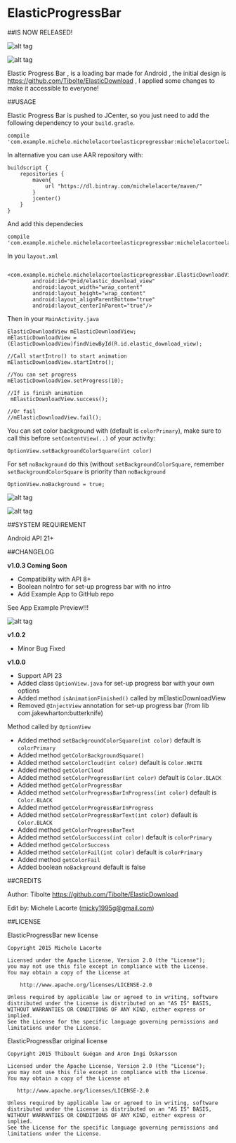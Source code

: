 # ElasticProgressBar
##IS NOW RELEASED!

![alt tag](https://raw.githubusercontent.com/Tibolte/ElasticDownload/master/success.gif)

![alt tag](https://raw.githubusercontent.com/Tibolte/ElasticDownload/master/fail.gif)

Elastic Progress Bar , is a loading bar made ​​for Android , the initial design is https://github.com/Tibolte/ElasticDownload , I applied some changes to make it accessible to everyone!

##USAGE

Elastic Progress Bar is pushed to JCenter, so you just need to add the following dependency to your `build.gradle`.
```
compile 'com.example.michele.michelelacorteelasticprogressbar:michelelacorteelasticprogressbar:1.0.2
```

In alternative you can use AAR repository with:

```
buildscript {
    repositories {
        maven{
            url "https://dl.bintray.com/michelelacorte/maven/"
        }
        jcenter()
    }
}
```

And add this dependecies

```
compile 'com.example.michele.michelelacorteelasticprogressbar:michelelacorteelasticprogressbar:1.0.2@aar'
```

In you `layout.xml`

```
    <com.example.michele.michelelacorteelasticprogressbar.ElasticDownloadView
        android:id="@+id/elastic_download_view"
        android:layout_width="wrap_content"
        android:layout_height="wrap_content"
        android:layout_alignParentBottom="true"
        android:layout_centerInParent="true"/>
```

Then in your `MainActivity.java`

```
ElasticDownloadView mElasticDownloadView;
mElasticDownloadView = (ElasticDownloadView)findViewById(R.id.elastic_download_view);

//Call startIntro() to start animation
mElasticDownloadView.startIntro();

//You can set progress
mElasticDownloadView.setProgress(10);

//If is finish animation
 mElasticDownloadView.success();
 
//Or fail
//mElasticDownloadView.fail();
```

You can set color background with (default is `colorPrimary`), make sure to call this before `setContentView(..)` of your activity:

```
OptionView.setBackgroundColorSquare(int color)
```

For set `noBackground` do this (without `setBackgroundColorSquare`, remember `setBackgroundColorSquare` is priority than `noBackground`

```
OptionView.noBackground = true;
```

![alt tag](http://s27.postimg.org/t7xk0iqz7/Screenshot_2015_11_02_15_21_25.png)

![alt tag](http://s1.postimg.org/g5wq1wwn3/Screenshot_2015_11_02_15_21_32.png)


##SYSTEM REQUIREMENT

Android API 21+

##CHANGELOG

**v1.0.3 Coming Soon**
- Compatibility with API 8+
- Boolean noIntro for set-up progress bar with no intro
- Add Example App to GitHub repo

See App Example Preview!!!

![alt tag](http://i.giphy.com/3o85xBKcPnsY2xAuZi.gif)

**v1.0.2**
- Minor Bug Fixed
 
**v1.0.0**
- Support API 23
- Added class `OptionView.java` for set-up progress bar with your own options
- Added method `isAnimationFinished()` called by mElasticDownloadView
- Removed `@InjectView` annotation for set-up progress bar (from lib com.jakewharton:butterknife)

Method called by `OptionView`

- Added method `setBackgroundColorSquare(int color)` default is `colorPrimary`
- Added method `getColorBackgroundSquare()`
- Added method `setColorCloud(int color)` default is `Color.WHITE`
- Added method `getColorCloud`
- Added method `setColorProgressBar(int color)` default is `Color.BLACK`
- Added method `getColorProgressBar`
- Added method `setColorProgressBarInProgress(int color)` default is `Color.BLACK`
- Added method `getColorProgressBarInProgress`
- Added method `setColorProgressBarText(int color)` default is `Color.BLACK`
- Added method `getColorProgressBarText`
- Added method `setColorSuccess(int color)` default is `colorPrimary`
- Added method `getColorSuccess`
- Added method `setColorFail(int color)` default is `colorPrimary`
- Added method `getColorFail`
- Added boolean `noBackground` default is false

##CREDITS

Author: Tibolte https://github.com/Tibolte/ElasticDownload

Edit by: Michele Lacorte (micky1995g@gmail.com)

##LICENSE

ElasticProgressBar new license

```
Copyright 2015 Michele Lacorte

Licensed under the Apache License, Version 2.0 (the "License");
you may not use this file except in compliance with the License.
You may obtain a copy of the License at

    http://www.apache.org/licenses/LICENSE-2.0

Unless required by applicable law or agreed to in writing, software
distributed under the License is distributed on an "AS IS" BASIS,
WITHOUT WARRANTIES OR CONDITIONS OF ANY KIND, either express or implied.
See the License for the specific language governing permissions and
limitations under the License.
```

ElasticProgressBar original license

```
Copyright 2015 Thibault Guégan and Aron Ingi Óskarsson

Licensed under the Apache License, Version 2.0 (the "License");
you may not use this file except in compliance with the License.
You may obtain a copy of the License at

   http://www.apache.org/licenses/LICENSE-2.0

Unless required by applicable law or agreed to in writing, software
distributed under the License is distributed on an "AS IS" BASIS,
WITHOUT WARRANTIES OR CONDITIONS OF ANY KIND, either express or implied.
See the License for the specific language governing permissions and
limitations under the License.
```
